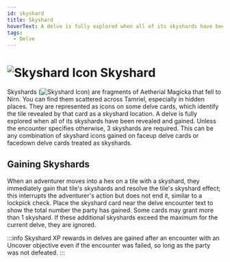 ```yaml
---
id: skyshard
title: Skyshard
hoverText: A delve is fully explored when all of its skyshards have been revealed and gained. Unless the encounter specifies otherwise, 3 skyshards are required.
tags:
  - Delve
---
```


# <img src="/icons/skyshard.svg" alt="Skyshard Icon" /> Skyshard

Skyshards (<img src="/icons/skyshard.svg" alt="Skyshard Icon" class="icon-svg" />) are fragments of Aetherial Magicka that fell to Nirn. You can find them scattered across Tamriel, especially in hidden places. They are represented as icons on some delve cards, which identify the tile revealed by that card as a skyshard location. A delve is fully explored when all of its skyshards have been revealed and gained. Unless the encounter specifies otherwise, 3 skyshards are required. This can be any combination of skyshard icons gained on faceup delve cards or facedown delve cards treated as skyshards.

## Gaining Skyshards

When an adventurer moves into a hex on a tile with a skyshard, they immediately gain that tile's skyshards and resolve the tile's skyshard effect; this interrupts the adventurer's action but does not end it, similar to a lockpick check.
Place the skyshard card near the delve encounter text to show the total number the party has gained. Some cards may grant more than 1 skyshard. If these additional skyshards exceed the maximum for the current delve, they are ignored.

:::info
Skyshard XP rewards in delves are gained after an encounter with an Uncover objective even if the encounter was failed, so long as the party was not defeated.
:::
